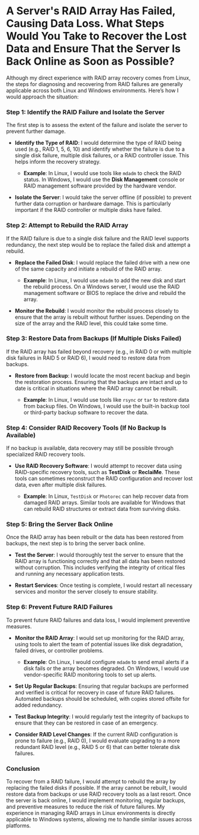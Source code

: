 # A Server's RAID Array Has Failed, Causing Data Loss. What Steps Would You Take to Recover the Lost Data and Ensure That the Server Is Back Online as Soon as Possible?

Although my direct experience with RAID array recovery comes from Linux, the steps for diagnosing and recovering from RAID failures are generally applicable across both Linux and Windows environments. Here’s how I would approach the situation:

### Step 1: Identify the RAID Failure and Isolate the Server

The first step is to assess the extent of the failure and isolate the server to prevent further damage.

- **Identify the Type of RAID**: I would determine the type of RAID being used (e.g., RAID 1, 5, 6, 10) and identify whether the failure is due to a single disk failure, multiple disk failures, or a RAID controller issue. This helps inform the recovery strategy.

  - **Example**: In Linux, I would use tools like `mdadm` to check the RAID status. In Windows, I would use the **Disk Management** console or RAID management software provided by the hardware vendor.

- **Isolate the Server**: I would take the server offline (if possible) to prevent further data corruption or hardware damage. This is particularly important if the RAID controller or multiple disks have failed.

### Step 2: Attempt to Rebuild the RAID Array

If the RAID failure is due to a single disk failure and the RAID level supports redundancy, the next step would be to replace the failed disk and attempt a rebuild.

- **Replace the Failed Disk**: I would replace the failed drive with a new one of the same capacity and initiate a rebuild of the RAID array.

  - **Example**: In Linux, I would use `mdadm` to add the new disk and start the rebuild process. On a Windows server, I would use the RAID management software or BIOS to replace the drive and rebuild the array.

- **Monitor the Rebuild**: I would monitor the rebuild process closely to ensure that the array is rebuilt without further issues. Depending on the size of the array and the RAID level, this could take some time.

### Step 3: Restore Data from Backups (If Multiple Disks Failed)

If the RAID array has failed beyond recovery (e.g., in RAID 0 or with multiple disk failures in RAID 5 or RAID 6), I would need to restore data from backups.

- **Restore from Backup**: I would locate the most recent backup and begin the restoration process. Ensuring that the backups are intact and up to date is critical in situations where the RAID array cannot be rebuilt.

  - **Example**: In Linux, I would use tools like `rsync` or `tar` to restore data from backup files. On Windows, I would use the built-in backup tool or third-party backup software to recover the data.

### Step 4: Consider RAID Recovery Tools (If No Backup Is Available)

If no backup is available, data recovery may still be possible through specialized RAID recovery tools.

- **Use RAID Recovery Software**: I would attempt to recover data using RAID-specific recovery tools, such as **TestDisk** or **ReclaiMe**. These tools can sometimes reconstruct the RAID configuration and recover lost data, even after multiple disk failures.

  - **Example**: In Linux, `TestDisk` or `Photorec` can help recover data from damaged RAID arrays. Similar tools are available for Windows that can rebuild RAID structures or extract data from surviving disks.

### Step 5: Bring the Server Back Online

Once the RAID array has been rebuilt or the data has been restored from backups, the next step is to bring the server back online.

- **Test the Server**: I would thoroughly test the server to ensure that the RAID array is functioning correctly and that all data has been restored without corruption. This includes verifying the integrity of critical files and running any necessary application tests.

- **Restart Services**: Once testing is complete, I would restart all necessary services and monitor the server closely to ensure stability.

### Step 6: Prevent Future RAID Failures

To prevent future RAID failures and data loss, I would implement preventive measures.

- **Monitor the RAID Array**: I would set up monitoring for the RAID array, using tools to alert the team of potential issues like disk degradation, failed drives, or controller problems.

  - **Example**: On Linux, I would configure `mdadm` to send email alerts if a disk fails or the array becomes degraded. On Windows, I would use vendor-specific RAID monitoring tools to set up alerts.

- **Set Up Regular Backups**: Ensuring that regular backups are performed and verified is critical for recovery in case of future RAID failures. Automated backups should be scheduled, with copies stored offsite for added redundancy.

- **Test Backup Integrity**: I would regularly test the integrity of backups to ensure that they can be restored in case of an emergency.

- **Consider RAID Level Changes**: If the current RAID configuration is prone to failure (e.g., RAID 0), I would evaluate upgrading to a more redundant RAID level (e.g., RAID 5 or 6) that can better tolerate disk failures.

### Conclusion

To recover from a RAID failure, I would attempt to rebuild the array by replacing the failed disks if possible. If the array cannot be rebuilt, I would restore data from backups or use RAID recovery tools as a last resort. Once the server is back online, I would implement monitoring, regular backups, and preventive measures to reduce the risk of future failures. My experience in managing RAID arrays in Linux environments is directly applicable to Windows systems, allowing me to handle similar issues across platforms.
